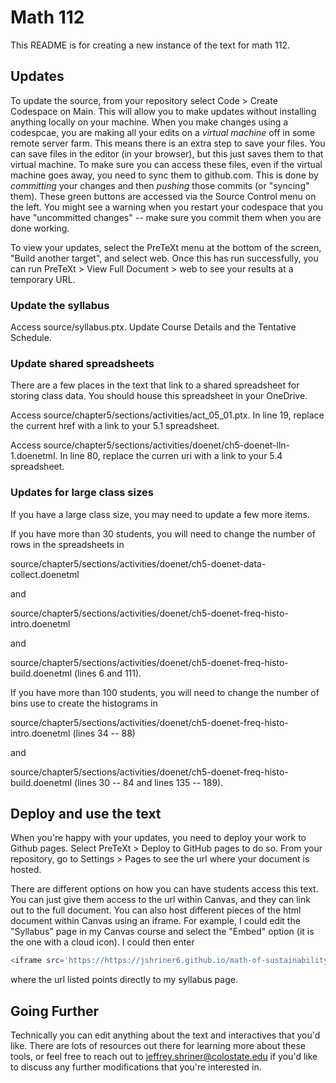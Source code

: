 # Math 112 

This README is for creating a new instance of the text for math 112. 

## Updates

To update the source, from your repository select Code > Create Codespace on Main. This will allow you to make updates 
without installing anything locally on your machine. When you make changes using a codespcae, you are making all your edits on a *virtual machine* off in some remote server farm.  This means there is an extra step to save your files.  You can save files in the editor (in your browser), but this just saves them to that virtual machine.  To make sure you can access these files, even if the virtual machine goes away, you need to sync them to github.com.  This is done by *committing* your changes and then *pushing* those commits (or "syncing" them). These green buttons are accessed via the Source Control menu on the left. You might see a warning when you restart your codespace that you have "uncommitted changes" -- make sure you commit them when you are done working.

To view your updates, select the PreTeXt menu at the bottom of the screen, "Build another target", and select web. Once this
has run successfully, you can run PreTeXt > View Full Document > web to see your results at a temporary URL. 

### Update the syllabus

Access source/syllabus.ptx. Update Course Details and the Tentative Schedule.

### Update shared spreadsheets

There are a few places in the text that link to a shared spreadsheet for storing class data. You should house this spreadsheet
in your OneDrive. 

Access source/chapter5/sections/activities/act_05_01.ptx. In line 19, replace the current href with a link to your 5.1 spreadsheet.

Access source/chapter5/sections/activities/doenet/ch5-doenet-lln-1.doenetml. In line 80, replace the curren uri with a link
to your 5.4 spreadsheet.

### Updates for large class sizes

If you have a large class size, you may need to update a few more items.

If you have more than 30 students, you will need to change the number of rows in the spreadsheets in 

source/chapter5/sections/activities/doenet/ch5-doenet-data-collect.doenetml

and 

source/chapter5/sections/activities/doenet/ch5-doenet-freq-histo-intro.doenetml

and 

source/chapter5/sections/activities/doenet/ch5-doenet-freq-histo-build.doenetml (lines 6 and 111).

If you have more than 100 students, you will need to change the number of bins use to create the histograms in

source/chapter5/sections/activities/doenet/ch5-doenet-freq-histo-intro.doenetml (lines 34 -- 88)

and 

source/chapter5/sections/activities/doenet/ch5-doenet-freq-histo-build.doenetml (lines 30 -- 84 and lines 135 -- 189).

## Deploy and use the text

When you're happy with your updates, you need to deploy your work to Github pages. Select PreTeXt > Deploy to GitHub pages to do so. From your repository, go to Settings > Pages to see the url where your document is hosted. 

There are different options on how you can have students access this text. You can just give them access to the url within Canvas, and they can link out to the full document. You can also host different pieces of the html document within Canvas using an iframe. For example, I could edit the "Syllabus" page in my Canvas course and select the "Embed" option (it is the one with a cloud icon). I could then enter 

```bash
<iframe src='https://https://jshriner6.github.io/math-of-sustainability/pref-syllabus.html?embed' width='100%' height='1000px' frameborder='0'></iframe> 
```
where the url listed points directly to my syllabus page.

## Going Further

Technically you can edit anything about the text and interactives that you'd like. There are lots of resources out there for learning more about these tools, or feel free to reach out to jeffrey.shriner@colostate.edu if you'd like to discuss any further modifications that you're interested in.